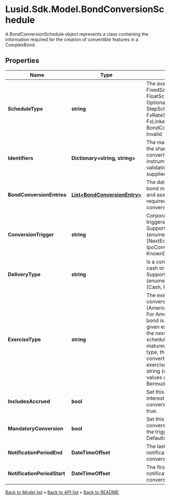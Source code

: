 # Lusid.Sdk.Model.BondConversionSchedule
A BondConversionSchedule object represents a class containing the information required for the creation of convertible features in a ComplexBond

## Properties

Name | Type | Description | Notes
------------ | ------------- | ------------- | -------------
**ScheduleType** | **string** | The available values are: FixedSchedule, FloatSchedule, OptionalitySchedule, StepSchedule, Exercise, FxRateSchedule, FxLinkedNotionalSchedule, BondConversionSchedule, Invalid | 
**Identifiers** | **Dictionary&lt;string, string&gt;** | The market identifier(s) of the share that the bond converts to. The instrument will not fail validation if no identifier is supplied. | [optional] 
**BondConversionEntries** | [**List&lt;BondConversionEntry&gt;**](BondConversionEntry.md) | The dates at which the bond may be converted and associated information required about the conversion. | [optional] 
**ConversionTrigger** | **string** | Corporate event that triggers a conversion  Supported string (enumeration) values are: [NextEquityFinancing, IpoConversion, KnownDates, SoftCall]. | 
**DeliveryType** | **string** | Is a conversion made into cash or into shares?  Supported string (enumeration) values are: [Cash, Physical]. | [optional] 
**ExerciseType** | **string** | The exercise type of the conversion schedule (American or European). For American type, the bond is convertible from a given exercise date until the next date in the schedule, or until it matures. For European type, the bond is only convertible on the given exercise date.  Supported string (enumeration) values are: [European, Bermudan, American]. | 
**IncludesAccrued** | **bool** | Set this to true if a accrued interest is included in the conversion. Defaults to true. | [optional] 
**MandatoryConversion** | **bool** | Set this to true if a conversion is mandatory if the trigger occurs. Defaults to false. | [optional] 
**NotificationPeriodEnd** | **DateTimeOffset** | The last day in the notification period for the conversion of the bond | [optional] 
**NotificationPeriodStart** | **DateTimeOffset** | The first day in the notification period for the conversion of the bond | [optional] 

[Back to Model list](../README.md#documentation-for-models) &#8226; [Back to API list](../README.md#documentation-for-api-endpoints) &#8226; [Back to README](../README.md)

